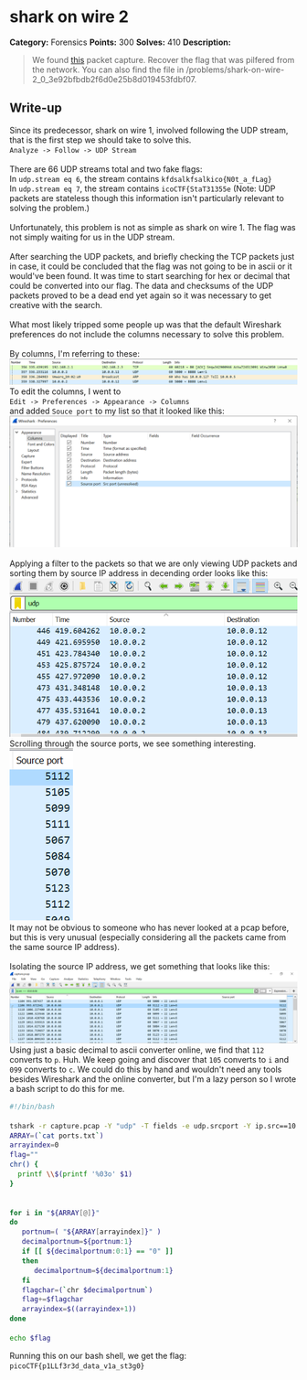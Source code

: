 # shark on wire 2

**Category:** Forensics
**Points:** 300
**Solves:** 410
**Description:**

> We found [this](capture.pcap) packet capture. Recover the flag that was pilfered from the network. You can also find the file in /problems/shark-on-wire-2_0_3e92bfbdb2f6d0e25b8d019453fdbf07.

## Write-up

Since its predecessor, shark on wire 1, involved following the UDP stream, that is the first step we should take to solve this. \
`Analyze -> Follow -> UDP Stream` \
\
There are 66 UDP streams total and two fake flags: \
In `udp.stream eq 6`, the stream contains `kfdsalkfsalkico{N0t_a_fLag}` \
In `udp.stream eq 7`, the stream contains `icoCTF{StaT31355e` (Note: UDP packets are stateless though this information isn't particularly relevant to solving the problem.) \
\
Unfortunately, this problem is not as simple as shark on wire 1. The flag was not simply waiting for us in the UDP stream. \
\
After searching the UDP packets, and briefly checking the TCP packets just in case, it could be concluded that the flag was not going to be 
in ascii or it would've been found. It was time to start searching for hex or decimal that could be converted into our flag. The data and checksums
of the UDP packets proved to be a dead end yet again so it was necessary to get creative with the search.\
\
What most likely tripped some people up was that the default Wireshark preferences do not include the columns necessary to solve this problem. \
\
By columns, I'm referring to these: \
![](wire3.png) \
To edit the columns, I went to \
`Edit -> Preferences -> Appearance -> Columns` \
and added `Souce port` to my list so that it looked like this: 
![](wire2.png) \
\
Applying a filter to the packets so that we are only viewing UDP packets and sorting them by source IP address in decending order looks like this: \
![](wire4.png) \
Scrolling through the source ports, we see something interesting. \
![](wire5.png) \
It may not be obvious to someone who has never looked at a pcap before, but this is very unusual (especially considering all the packets came from the same source IP address). \
\
Isolating the source IP address, we get something that looks like this: \
![](wire6.png) \
Using just a basic decimal to ascii converter online, we find that `112` converts to `p`. Huh. We keep going and discover that `105` converts to `i` and `099` converts to `c`. We could
do this by hand and wouldn't need any tools besides Wireshark and the online converter, but I'm a lazy person so I wrote a bash script to do this for me.
```bash
#!/bin/bash 

tshark -r capture.pcap -Y "udp" -T fields -e udp.srcport -Y ip.src==10.0.0.66 > ports.txt
ARRAY=(`cat ports.txt`)
arrayindex=0
flag=""
chr() {
  printf \\$(printf '%03o' $1)
}


for i in "${ARRAY[@]}"
do
   portnum=( "${ARRAY[arrayindex]}" )
   decimalportnum=${portnum:1}
   if [[ ${decimalportnum:0:1} == "0" ]]
   then
      decimalportnum=${decimalportnum:1}
   fi
   flagchar=(`chr $decimalportnum`)
   flag+=$flagchar
   arrayindex=$((arrayindex+1))
done

echo $flag
```
Running this on our bash shell, we get the flag: \
`picoCTF{p1LLf3r3d_data_v1a_st3g0}`



